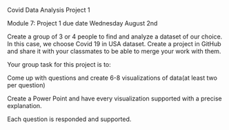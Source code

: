 Covid Data Analysis Project 1 

Module 7: Project 1 due date Wednesday August 2nd

Create a group of 3 or 4 people to find and analyze a dataset of our choice. In this case, we choose Covid 19 in USA dataset. Create a project in GitHub and share it with your classmates to be able to merge your work with them.  

Your group task for this project is to:

Come up with questions and create 6-8 visualizations of data(at least two per question)

Create a Power Point and have every visualization supported with a precise explanation.

Each question is responded and supported.



